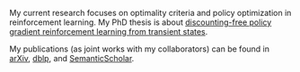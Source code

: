 My current research focuses on optimality criteria and policy optimization in reinforcement learning.
My PhD thesis is about [discounting-free policy gradient reinforcement learning from transient states](https://espace.library.uq.edu.au/view/UQ:9d6f9aa).

My publications (as joint works with my collaborators) can be found in
[arXiv](https://arxiv.org/a/dewanto_v_1.html),
[dblp](https://dblp.org/pid/180/6982.html), and
[SemanticScholar](https://www.semanticscholar.org/author/Vektor-Dewanto/3408231).
